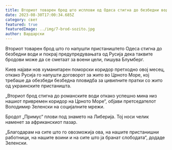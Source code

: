 ```yaml
---
title: Вториот товарен брод што исплови од Одеса стигна до безбедни води
date: 2023-08-30T17:00:34.685Z
category: свет
featured: true
featuredImage: ../img/7-brod-sozito.jpg
author: Вардарски
---
```

Вториот товарен брод што го напушти пристаништето Одеса стигна до безбедни води и покрај предупредувањата од Русија дека таквите бродови може да се сметаат за воени цели, пишува Блумберг.

Киев најави нов хуманитарен поморски коридор претходно овој месец, откако Русија го напушти договорот за жито во Црното Море, кој требаше да обезбеди безбедна пловидба за цивилните пратки со жито од украинските пристаништа.

„Вториот брод стигна до романските води откако успешно мина низ нашиот привремен коридор на Црното Море“, објави претседателот Володимир Зеленски на социјалните мрежи.

Бродот „Примус“ плови под знамето на Либерија. Тој носи челик наменет за африканскиот пазар.

„Благодарам на сите што го овозможија ова, на нашите пристанишни работници, на нашите воини и на сите што ја бранат слободата“, додаде Зеленски.